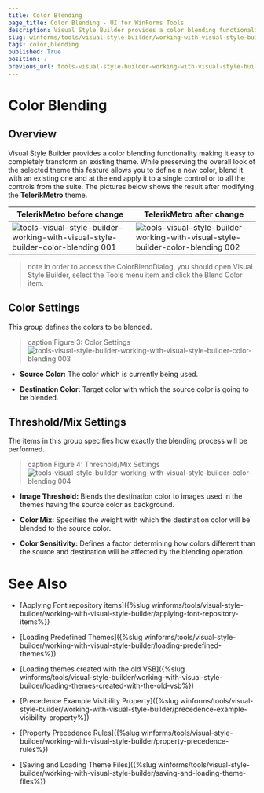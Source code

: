 ```yaml
---
title: Color Blending
page_title: Color Blending - UI for WinForms Tools
description: Visual Style Builder provides a color blending functionality making it easy to completely transform an existing theme.
slug: winforms/tools/visual-style-builder/working-with-visual-style-builder/color-blending
tags: color,blending
published: True
position: 7
previous_url: tools-visual-style-builder-working-with-visual-style-builder-color-blending
---
```


# Color Blending

## Overview

Visual Style Builder provides a color blending functionality making it easy to completely transform an existing theme. While preserving the overall look of the selected theme this feature allows you to define a new color, blend it with an existing one and at the end apply it to a single control or to all the controls from the suite. The pictures below shows the result after modifying the __TelerikMetro__ theme.

|TelerikMetro before change | TelerikMetro after change|
|----|----|
![tools-visual-style-builder-working-with-visual-style-builder-color-blending 001](images/tools-visual-style-builder-working-with-visual-style-builder-color-blending001.png)|![tools-visual-style-builder-working-with-visual-style-builder-color-blending 002](images/tools-visual-style-builder-working-with-visual-style-builder-color-blending002.png)|

>note In order to access the ColorBlendDialog, you should open Visual Style Builder, select the Tools menu item and click the Blend Color item.


## Color Settings

This group defines the colors to be blended.

>caption Figure 3: Color Settings
![tools-visual-style-builder-working-with-visual-style-builder-color-blending 003](images/tools-visual-style-builder-working-with-visual-style-builder-color-blending003.png)

* __Source Color:__ The color which is currently being used.


* __Destination Color:__ Target color with which the source color is going to be blended.


## Threshold/Mix Settings

The items in this group specifies how exactly the blending process will be performed.

>caption Figure 4: Threshold/Mix Settings
![tools-visual-style-builder-working-with-visual-style-builder-color-blending 004](images/tools-visual-style-builder-working-with-visual-style-builder-color-blending004.png)

* __Image Threshold:__ Blends the destination color to images used in the themes having the source color as background.


* __Color Mix:__ Specifies the weight with which the destination color will be blended to the source color.


* __Color Sensitivity:__ Defines a factor determining how colors different than the source and destination will be affected by the blending operation.


# See Also
* [Applying Font repository items]({%slug winforms/tools/visual-style-builder/working-with-visual-style-builder/applying-font-repository-items%})

* [Loading Predefined Themes]({%slug winforms/tools/visual-style-builder/working-with-visual-style-builder/loading-predefined-themes%})

* [Loading themes created with the old VSB]({%slug winforms/tools/visual-style-builder/working-with-visual-style-builder/loading-themes-created-with-the-old-vsb%})

* [Precedence Example Visibility Property]({%slug winforms/tools/visual-style-builder/working-with-visual-style-builder/precedence-example-visibility-property%})

* [Property Precedence Rules]({%slug winforms/tools/visual-style-builder/working-with-visual-style-builder/property-precedence-rules%})

* [Saving and Loading Theme Files]({%slug winforms/tools/visual-style-builder/working-with-visual-style-builder/saving-and-loading-theme-files%})
